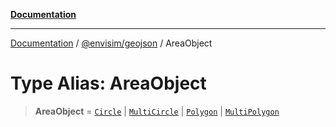 [**Documentation**](../../../README.md)

---

[Documentation](../../../README.md) / [@envisim/geojson](../README.md) / AreaObject

# Type Alias: AreaObject

> **AreaObject** = [`Circle`](../classes/Circle.md) \| [`MultiCircle`](../classes/MultiCircle.md) \| [`Polygon`](../classes/Polygon.md) \| [`MultiPolygon`](../classes/MultiPolygon.md)
